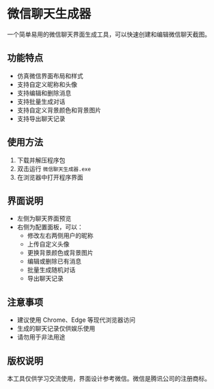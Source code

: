 # 微信聊天生成器

一个简单易用的微信聊天界面生成工具，可以快速创建和编辑微信聊天截图。

## 功能特点

- 仿真微信界面布局和样式
- 支持自定义昵称和头像
- 支持编辑和删除消息
- 支持批量生成对话
- 支持自定义背景颜色和背景图片
- 支持导出聊天记录

## 使用方法

1. 下载并解压程序包
2. 双击运行 `微信聊天生成器.exe`
3. 在浏览器中打开程序界面

## 界面说明

- 左侧为聊天界面预览
- 右侧为配置面板，可以：
  - 修改左右两侧用户的昵称
  - 上传自定义头像
  - 更换背景颜色或背景图片
  - 编辑或删除已有消息
  - 批量生成随机对话
  - 导出聊天记录

## 注意事项

- 建议使用 Chrome、Edge 等现代浏览器访问
- 生成的聊天记录仅供娱乐使用
- 请勿用于非法用途

## 版权说明

本工具仅供学习交流使用，界面设计参考微信。微信是腾讯公司的注册商标。